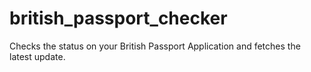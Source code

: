 # british_passport_checker
Checks the status on your British Passport Application and fetches the latest update.
